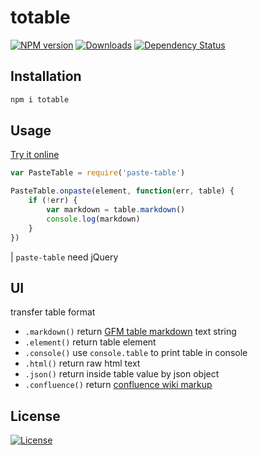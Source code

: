 totable
===

[![NPM version][npm-image]][npm-url]
[![Downloads][downloads-image]][downloads-url]
[![Dependency Status][david-image]][david-url]

[npm-image]: https://img.shields.io/npm/v/totable.svg?style=flat-square
[npm-url]: https://npmjs.org/package/totable
[downloads-image]: http://img.shields.io/npm/dm/totable.svg?style=flat-square
[downloads-url]: https://npmjs.org/package/totable
[david-image]: http://img.shields.io/david/chunpu/paste-table.svg?style=flat-square
[david-url]: https://david-dm.org/chunpu/paste-table




Installation
---

```sh
npm i totable
```

Usage
---

[Try it online](http://chunpu.github.io/paste-table/browser/)

```js
var PasteTable = require('paste-table')

PasteTable.onpaste(element, function(err, table) {
	if (!err) {
		var markdown = table.markdown()
		console.log(markdown)
	}
})
```

| `paste-table` need jQuery

UI
---

transfer table format

- `.markdown()` return [GFM table markdown](https://help.github.com/articles/github-flavored-markdown/) text string
- `.element()` return table element
- `.console()` use `console.table` to print table in console
- `.html()` return raw html text
- `.json()` return inside table value by json object
- `.confluence()` return [confluence wiki markup](https://confluence.atlassian.com/display/DOC/Confluence+Wiki+Markup)

License
---

[![License][license-image]][license-url]

[license-image]: http://img.shields.io/npm/l/totable.svg?style=flat-square
[license-url]: #
